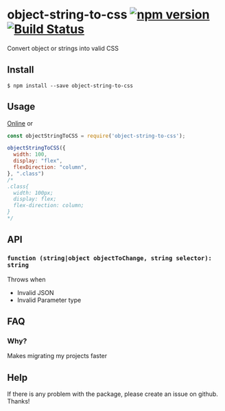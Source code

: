 # object-string-to-css  [![npm version](https://badge.fury.io/js/object-string-to-css.svg)](https://badge.fury.io/js/object-string-to-css) [![Build Status](https://travis-ci.org/Vija02/object-string-to-css.svg?branch=master)](https://travis-ci.org/Vija02/object-string-to-css)
Convert object or strings into valid CSS

## Install

```
$ npm install --save object-string-to-css
```

## Usage
[Online](https://vija02.github.io/object-string-to-css/)  or  
```js
const objectStringToCSS = require('object-string-to-css');

objectStringToCSS({ 
  width: 100, 
  display: "flex",
  flexDirection: "column",
}, ".class")
/*
.class{
  width: 100px;
  display: flex;
  flex-direction: column;
}
*/
```

## API

### `function (string|object objectToChange, string selector): string`

Throws when
- Invalid JSON
- Invalid Parameter type

## FAQ

### Why?

Makes migrating my projects faster

## Help

If there is any problem with the package, please create an issue on github. Thanks!
